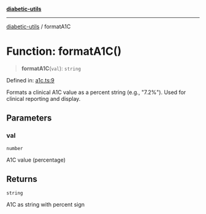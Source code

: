 [**diabetic-utils**](../README.md)

***

[diabetic-utils](../globals.md) / formatA1C

# Function: formatA1C()

> **formatA1C**(`val`): `string`

Defined in: [a1c.ts:9](https://github.com/marklearst/diabetic-utils/blob/0d03b5cd2e2b5edbf58275075cc81d8df31ac230/src/a1c.ts#L9)

Formats a clinical A1C value as a percent string (e.g., "7.2%").
Used for clinical reporting and display.

## Parameters

### val

`number`

A1C value (percentage)

## Returns

`string`

A1C as string with percent sign
